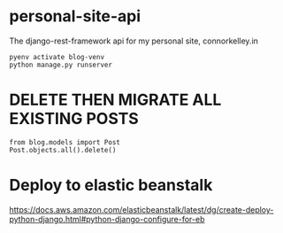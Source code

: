 # personal-site-api
The django-rest-framework api for my personal site, connorkelley.in

```
pyenv activate blog-venv
python manage.py runserver
```

# DELETE THEN MIGRATE ALL EXISTING POSTS #

```
from blog.models import Post
Post.objects.all().delete()
```


# Deploy to elastic beanstalk
https://docs.aws.amazon.com/elasticbeanstalk/latest/dg/create-deploy-python-django.html#python-django-configure-for-eb